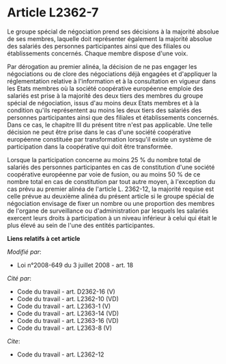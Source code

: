 # Article L2362-7

Le groupe spécial de négociation prend ses décisions à la majorité absolue de ses membres, laquelle doit représenter
également la majorité absolue des salariés des personnes participantes ainsi que des filiales ou établissements concernés.
Chaque membre dispose d'une voix.

Par dérogation au premier alinéa, la décision de ne pas engager les négociations ou de clore des négociations déjà engagées
et d'appliquer la réglementation relative à l'information et à la consultation en vigueur dans les Etats membres où la
société coopérative européenne emploie des salariés est prise à la majorité des deux tiers des membres du groupe spécial de
négociation, issus d'au moins deux Etats membres et à la condition qu'ils représentent au moins les deux tiers des salariés
des personnes participantes ainsi que des filiales et établissements concernés. Dans ce cas, le chapitre III du présent titre
n'est pas applicable. Une telle décision ne peut être prise dans le cas d'une société coopérative européenne constituée par
transformation lorsqu'il existe un système de participation dans la coopérative qui doit être transformée. 

Lorsque la participation concerne au moins 25 % du nombre total de salariés des personnes participantes en cas de
constitution d'une société coopérative européenne par voie de fusion, ou au moins 50 % de ce nombre total en cas de
constitution par tout autre moyen, à l'exception du cas prévu au premier alinéa de l'article L. 2362-12, la majorité requise
est celle prévue au deuxième alinéa du présent article si le groupe spécial de négociation envisage de fixer un nombre ou une
proportion des membres de l'organe de surveillance ou d'administration par lesquels les salariés exercent leurs droits à
participation à un niveau inférieur à celui qui était le plus élevé au sein de l'une des entités participantes.

**Liens relatifs à cet article**

_Modifié par_:

  - Loi n°2008-649 du 3 juillet 2008 - art. 18

_Cité par_:

  - Code du travail - art. D2362-16 (V)
  - Code du travail - art. L2362-10 (VD)
  - Code du travail - art. L2363-1 (V)
  - Code du travail - art. L2363-14 (VD)
  - Code du travail - art. L2363-16 (VD)
  - Code du travail - art. L2363-8 (V)

_Cite_:

  - Code du travail - art. L2362-12
